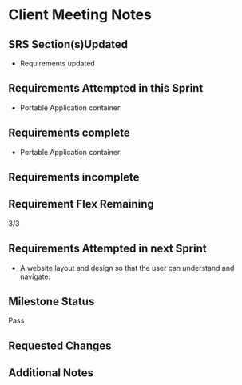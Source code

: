 # Client Meeting Notes

## SRS Section(s)Updated

- Requirements updated

## Requirements Attempted in this Sprint

- Portable Application container

## Requirements complete

- Portable Application container

## Requirements incomplete


## Requirement Flex Remaining

3/3

## Requirements Attempted in next Sprint

- A website layout and design so that the user can understand and navigate.

## Milestone Status

Pass

## Requested Changes

## Additional Notes


